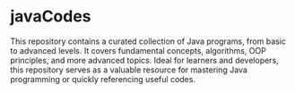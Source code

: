 # javaCodes
This repository contains a curated collection of Java programs, from basic to advanced levels. It covers fundamental concepts, algorithms, OOP principles, and more advanced topics. Ideal for learners and developers, this repository serves as a valuable resource for mastering Java programming or quickly referencing useful codes.
